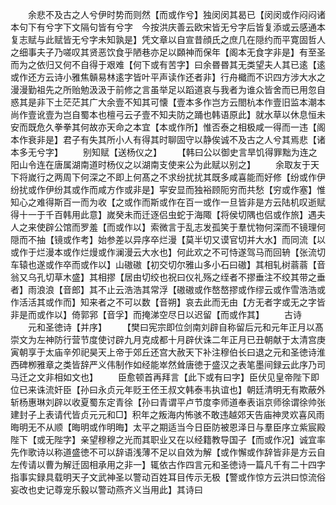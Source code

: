 <!-- { "loadSidebar": true } -->
　　余悲不及古之人兮伊时势而则然【而或作兮】独闵闵其曷已【闵闵或作闷闷诸本句下有兮字下文隔句皆有兮字　今按洪庆善云欧宋皆无兮字后皆复添或云感通本复志赋与此赋皆无兮字未知孰是】凭文章以自宣昔顔氏之庶几在隠约而平寛固哲人之细事夫子乃嗟叹其贤恶饮食乎陋巷亦足以頥神而保年【阁本无食字非是】有至圣而为之依归又何不自得于艰难【何下或有苦字】曰余昬昬其无类望夫人其已逺【逺或作还方云诗小雅焦贑易林逺字皆叶平声读作还者非】行舟檝而不识四方涉大水之漫漫勤祖先之所贻勉汲汲于前修之言虽举足以蹈道哀与我者为谁众皆舍而已用忽自惑其是非下土茫茫其广大余壹不知其可懐【壹本多作岂方云閤杭本作壹旧监本潮本尚作壹讹壹为岂自蜀本也檀弓云子壹不知夫防之踊也韩语原此】就水草以休息恒未安而既危久拳拳其何故亦天命之本宜【本或作所】惟否泰之相极咸一得而一违【阁本作衰非是】君子有失其所小人有得其时聊固守以静俟诚不及古之人兮其焉悲【诸本多无兮字】
　　别知赋【送杨仪之】
　　【韩曰公以御史言旱饥得罪黜为连之阳山令连在唐属湖南道时杨仪之以湖南支使来公为此赋以别之】
　　余取友于天下将嵗行之两周下何深之不即上何髙之不求纷扰扰其既多咸喜能而好修【纷或作伊纷扰或作伊纷其或作而咸方作或非是】寜安显而独裕顾阨穷而共愁【穷或作塞】惟知心之难得斯百一而为收【之或作而斯或作在百一或作一旦皆非是方云陆机叹逝赋得十一于千百韩用此意】嵗癸未而迁逐侣虫蛇于海陬【将侯切隅也侣或作旅】遇夫人之来使辟公馆而罗羞【而或作以】索微言于乱志发孤笑于羣忧物何深而不镜理何隠而不抽【镜或作考】始参差以异序卒烂漫【莫半切又谟官切并大水】而同流【以或作于烂漫本或作烂熳或作澜漫云大水也】何此欢之不可恃遂驾马而回辀【张流切车辕也遂或作卒而或作以】山磝磝【初交切尔雅山多小石曰磝】其相轧树蓊蓊【音翁又乌孔切草木盛】其相摎【居由切绞也祝曰仪礼殇之绖者不摎垂注不绞其带之垂者】雨浪浪【音郎】其不止云浩浩其常浮【磝磝或作嶅嶅摎或作缪云或作雪浩浩或作活活其或作而】知来者之不可以数【音朔】哀去此而无由【方无者字或无之字皆非是而或作以】倚郭郛【音孚】而掩涕空尽日以迟留【而或作其】
　　古诗
　　元和圣徳诗【并序】
　　【樊曰宪宗即位剑南刘辟自称留后元和元年正月以髙崇文为左神防行营节度使讨辟九月克成都十月辟伏诛二年正月已丑朝献于太清宫庚寅朝享于太庙辛夘祀昊天上帝于郊丘还宫大赦天下补注穆伯长曰退之元和圣徳诗淮西碑栁雅章之类皆辞严义伟制作如经能崒然耸唐徳于盛汉之表笔墨间録云此序乃司马迁之文非相如文也】
　　臣愈顿首再拜言【此下或有曰字】臣伏见皇帝陛下即位已来诛流奸臣【孙曰永贞元年贬王伾王叔文韩泰韦执谊也】朝廷清明无有欺蔽外斩杨惠琳刘辟以收夏蜀东定青徐【孙曰青谓平卢节度李师道奉表诣京师徐谓徐帅张建封子上表请代皆贞元元和□】积年之叛海内怖骇不敢违越郊天告庙神灵欢喜风雨晦明无不从顺【晦明或作明晦】太平之期适当今日臣防被恩泽日与羣臣序立紫宸殿陛下【或无陛字】亲望穆穆之光而其职业又在以经籍教导国子【而或作况】诚宜率先作歌诗以称道盛徳不可以辞语浅薄不足以自效为解【或作懈或作辞皆非是方云自左传请以曹为解迁固相承用之非一】辄依古作四言元和圣徳诗一篇凡千有二十四字指事实録具载明天子文武神圣以警动百姓耳目传示无极【警或作惊方云洪曰惊流俗妄改也史记尊宠乐毅以警动燕齐义当用此】其诗曰

